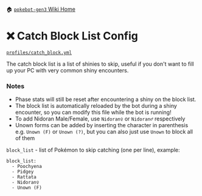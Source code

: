 🏠 [`pokebot-gen3` Wiki Home](../Readme.md)

# ❌ Catch Block List Config

[`profiles/catch_block.yml`](../../profiles/catch_block.yml.dist)

The catch block list is a list of shinies to skip, useful if you don't want to fill up your PC with very common shiny encounters.

### Notes

- Phase stats will still be reset after encountering a shiny on the block list.
- The block list is automatically reloaded by the bot during a shiny encounter, so you can modify this file while the bot is running!
- To add Nidoran Male/Female, use `Nidoran♀` or `Nidoran♂` respectively
- Unown forms can be added by inserting the character in parenthesis e.g. `Unown (F)` or `Unown (?)`, but you can also just use `Unown` to block all of them

`block_list` - list of Pokémon to skip catching (one per line), example:

```
block_list:
  - Poochyena
  - Pidgey
  - Rattata
  - Nidoran♀
  - Unown (F)
```
